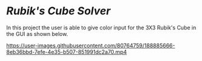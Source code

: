 


# ***Rubik's Cube Solver***

In this project the user is able to give color input for the 3X3 Rubik's Cube in the GUI as shown below.

https://user-images.githubusercontent.com/80764759/188885666-8eb36bbd-7efe-4e35-b507-851991dc2a70.mp4
